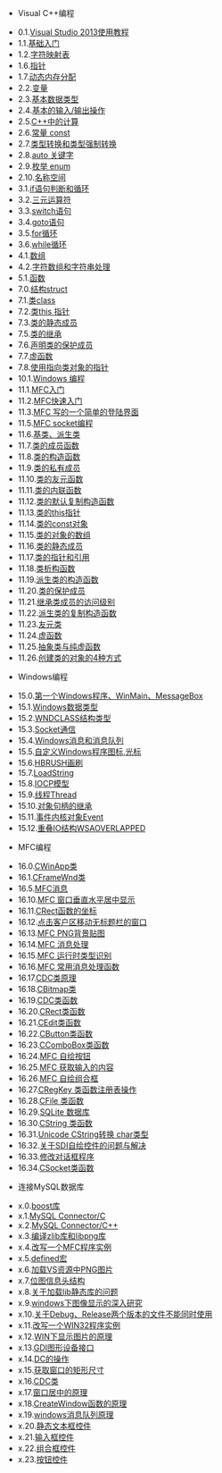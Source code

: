 * Visual C++编程
 - 0.1.[Visual Studio 2013使用教程](0.1.md)
 - 1.1.[基础入门](1.1.md)
 - 1.2.[字符映射表](1.2.md)
 - 1.6.[指针](1.6.md)
 - 1.7.[动态内存分配](1.7.md)
 - 2.2.[变量](2.2.md)
 - 2.3.[基本数据类型](2.3.md)
 - 2.4.[基本的输入/输出操作](2.4.md)
 - 2.5.[C++中的计算](2.5.md)
 - 2.6.[常量 const](2.6.md)
 - 2.7.[类型转换和类型强制转换](2.7.md)
 - 2.8.[auto 关键字](2.8.md)
 - 2.9.[枚举 enum](2.9.md)
 - 2.10.[名称空间](2.10.md)
 - 3.1.[if语句判断和循环](3.1.md)
 - 3.2.[三元运算符](3.2.md)
 - 3.3.[switch语句](3.3.md)
 - 3.4.[goto语句](3.4.md)
 - 3.5.[for循环](3.5.md)
 - 3.6.[while循环](3.6.md)
 - 4.1.[数组](4.1.md)
 - 4.2.[字符数组和字符串处理](4.2.md)
 - 5.1.[函数](5.1.md)
 - 7.0.[结构struct](7.0.md)
 - 7.1.[类class](7.1.md)
 - 7.2.[类this 指针](7.2.md)
 - 7.3.[类的静态成员](7.3.md)
 - 7.5.[类的继承](7.5.md)
 - 7.6.[声明类的保护成员](7.6.md)
 - 7.7.[虚函数](7.7.md)
 - 7.8.[使用指向类对象的指针](7.8.md)
 - 10.1.[Windows 编程](10.1.md)
 - 11.1.[MFC入门](11.1.md)
 - 11.2.[MFC快速入门](11.2.md)
 - 11.3.[MFC 写的一个简单的登陆界面](11.3.md)
 - 11.5.[MFC socket编程](11.5.md)
 - 11.6.[基类、派生类](11.6.md)
 - 11.7.[类的成员函数](11.7.md)
 - 11.8.[类的构造函数](11.8.md)
 - 11.9.[类的私有成员](11.9.md)
 - 11.10.[类的友元函数](11.10.md)
 - 11.11.[类的内联函数](11.11.md)
 - 11.12.[类的默认复制构造函数](11.12.md)
 - 11.13.[类的this指针](11.13.md)
 - 11.14.[类的const对象](11.14.md)
 - 11.15.[类的对象的数组](11.15.md)
 - 11.16.[类的静态成员](11.16.md)
 - 11.17.[类的指针和引用](11.17.md)
 - 11.18.[类析构函数](11.18.md)
 - 11.19.[派生类的构造函数](11.19.md)
 - 11.20.[类的保护成员](11.20.md)
 - 11.21.[继承类成员的访问级别](11.21.md)
 - 11.22.[派生类的复制构造函数](11.22.md)
 - 11.23.[友元类](11.23.md)
 - 11.24.[虚函数](11.24.md)
 - 11.25.[抽象类与纯虚函数](11.25.md)
 - 11.26.[创建类的对象的4种方式](11.26.md)
* Windows编程
 - 15.0.[第一个Windows程序、WinMain、MessageBox](15.0.md)
 - 15.1.[Windows数据类型](15.1.md)
 - 15.2.[WNDCLASS结构类型](15.2.md)
 - 15.3.[Socket通信](15.3.md)
 - 15.4.[Windows消息和消息队列](15.4.md)
 - 15.5.[自定义Windows程序图标,光标](15.5.md)
 - 15.6.[HBRUSH画刷](15.6.md)
 - 15.7.[LoadString](15.7.md)
 - 15.8.[IOCP模型](15.8.md)
 - 15.9.[线程Thread](15.9.md)
 - 15.10.[对象句柄的继承](15.10.md)
 - 15.11.[事件内核对象Event](15.11.md)
 - 15.12.[重叠IO结构WSAOVERLAPPED](15.12.md)
* MFC编程
 - 16.0.[CWinApp类](16.0.md)
 - 16.1.[CFrameWnd类](16.1.md)
 - 16.5.[MFC消息](16.5.md)
 - 16.10.[MFC 窗口垂直水平居中显示](16.10.md)
 - 16.11.[CRect函数的坐标](16.11.md)
 - 16.12.[点击客户区移动无标题栏的窗口](16.12.md)
 - 16.13.[MFC PNG背景贴图](16.13.md)
 - 16.14.[MFC 消息处理](16.14.md)
 - 16.15.[MFC 运行时类型识别](16.15.md)
 - 16.16.[MFC 常用消息处理函数](16.16.md)
 - 16.17.[CDC类原理](16.17.md)
 - 16.18.[CBitmap类](16.18.md)
 - 16.19.[CDC类函数](16.19.md)
 - 16.20.[CRect类函数](16.20.md)
 - 16.21.[CEdit类函数](16.21.md)
 - 16.22.[CButton类函数](16.22.md)
 - 16.23.[CComboBox类函数](16.23.md)
 - 16.24.[MFC 自绘按钮](16.24.md)
 - 16.25.[MFC 获取输入的内容](16.25.md)
 - 16.26.[MFC 自绘组合框](16.26.md)
 - 16.27.[CRegKey 类函数注册表操作](16.27.md)
 - 16.28.[CFile 类函数](16.28.md)
 - 16.29.[SQLite 数据库](16.29.md)
 - 16.30.[CString 类函数](16.30.md)
 - 16.31.[Unicode CString转换 char类型](16.31.md)
 - 16.32.[关于SDI自绘控件的问题与解决](16.32.md)
 - 16.33.[修改对话框程序](16.33.md)
 - 16.34.[CSocket类函数](16.34.md)
* 连接MySQL数据库
 - x.0.[boost库](x.0.md)
 - x.1.[MySQL Connector/C](x.1.md)
 - x.2.[MySQL Connector/C++](x.2.md)
 - x.3.[编译zlib库和libpng库](x.3.md)
 - x.4.[改写一个MFC程序实例](x.4.md)
 - x.5.[defined宏](x.5.md)
 - x.6.[加载VS资源中PNG图片](x.6.md)
 - x.7.[位图信息头结构](x.7.md)
 - x.8.[关于加载lib静态库的问题](x.8.md)
 - x.9.[windows下图像显示的深入研究](x.9.md)
 - x.10.[关于Debug、Release两个版本的文件不能同时使用](x.10.md)
 - x.11.[改写一个WIN32程序实例](x.11.md)
 - x.12.[WIN下显示图片的原理](x.12.md)
 - x.13.[GDI图形设备接口](x.13.md)
 - x.14.[DC的操作](x.14.md)
 - x.15.[获取窗口的矩形尺寸](x.15.md)
 - x.16.[CDC类](x.16.md)
 - x.17.[窗口居中的原理](x.17.md)
 - x.18.[CreateWindow函数的原理](x.18.md)
 - x.19.[windows消息队列原理](x.19.md)
 - x.20.[静态文本框控件](x.20.md)
 - x.21.[输入框控件](x.21.md)
 - x.22.[组合框控件](x.22.md)
 - x.23.[按钮控件](x.23.md)